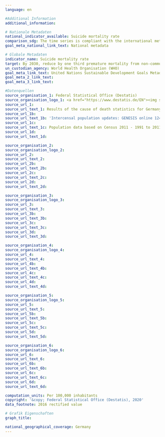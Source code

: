 ```yaml
---
language: en

#Additional Information
additional_information: 

# Nationale Metadaten
national_indicator_available: Suicide mortality rate
comparison_sdg: The time series is compliant with the international metadata description
goal_meta_national_link_text: National metadata

# Globale Metadaten
indicator_name: Suicide mortality rate
target: By 2030, reduce by one third premature mortality from non-communicable diseases through prevention and treatment and promote mental health and well-being
un_custodian_agency: World Health Organisation (WHO)
goal_meta_link_text: United Nations Sustainable Development Goals Metadata
goal_meta_2_link_text: 
goal_meta_3_link_text: 

#Datenquellen
source_organisation_1: Federal Statistical Office (Destatis)
source_organisation_logo_1: <a href="https://www.destatis.de/EN"><img src="https://g205sdgs.github.io/sdg-indicators/public/LogosEn/destatis.png" alt="Logo destatis" /></a>
source_url_1: 
source_url_text_1: Results of the cause of death statistics for Germany, detailed 4-digit codes of ICD-10 classification (Only available in German)
source_url_1b: 
source_url_text_1b: 'Intercensal population updates: GENESIS online 12411-0003'
source_url_1c: 
source_url_text_1c: Population data based on Census 2011 - 1991 to 2011
source_url_1d: 
source_url_text_1d: 

source_organisation_2: 
source_organisation_logo_2: 
source_url_2: 
source_url_text_2: 
source_url_2b: 
source_url_text_2b: 
source_url_2c: 
source_url_text_2c: 
source_url_2d: 
source_url_text_2d: 

source_organisation_3: 
source_organisation_logo_3: 
source_url_3: 
source_url_text_3: 
source_url_3b: 
source_url_text_3b: 
source_url_3c: 
source_url_text_3c: 
source_url_3d: 
source_url_text_3d: 

source_organisation_4: 
source_organisation_logo_4: 
source_url_4: 
source_url_text_4: 
source_url_4b: 
source_url_text_4b: 
source_url_4c: 
source_url_text_4c: 
source_url_4d: 
source_url_text_4d: 

source_organisation_5: 
source_organisation_logo_5: 
source_url_5: 
source_url_text_5: 
source_url_5b: 
source_url_text_5b: 
source_url_5c: 
source_url_text_5c: 
source_url_5d: 
source_url_text_5d: 

source_organisation_6: 
source_organisation_logo_6: 
source_url_6: 
source_url_text_6: 
source_url_6b: 
source_url_text_6b: 
source_url_6c: 
source_url_text_6c: 
source_url_6d: 
source_url_text_6d: 

computation_units: Per 100,000 inhabitants
copyright: '&copy; Federal Statistical Office (Destatis), 2020'
data_footnote: 2016 rectified value

# Grafik Eigenschaften
graph_title: 

national_geographical_coverage: Germany
---
```


